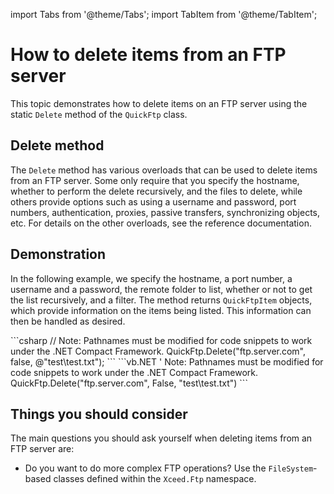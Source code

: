 import Tabs from '@theme/Tabs';
import TabItem from '@theme/TabItem';

# How to delete items from an FTP server

This topic demonstrates how to delete items on an FTP server using the static `Delete` method of the `QuickFtp` class.

## Delete method

The `Delete` method has various overloads that can be used to delete items from an FTP server. Some only require that you specify the hostname, whether to perform the delete recursively, and the files to delete, while others provide options such as using a username and password, port numbers, authentication, proxies, passive transfers, synchronizing objects, etc. For details on the other overloads, see the reference documentation.

## Demonstration
In the following example, we specify the hostname, a port number, a username and a password, the remote folder to list, whether or not to get the list recursively, and a filter. The method returns `QuickFtpItem` objects, which provide information on the items being listed. This information can then be handled as desired.

<Tabs>
    <TabItem value="csharp" label="C#" default>
      ```csharp
          // Note: Pathnames must be modified for code snippets to work under the .NET Compact Framework.
          QuickFtp.Delete("ftp.server.com", false, @"test\test.txt");
      ```
    </TabItem>
    <TabItem value="vb.net" label="Visual Basic .NET">
      ```vb.NET
        ' Note: Pathnames must be modified for code snippets to work under the .NET Compact Framework.
        QuickFtp.Delete("ftp.server.com", False, "test\test.txt")
      ```
    </TabItem>
</Tabs>

## Things you should consider
The main questions you should ask yourself when deleting items from an FTP server are:

- Do you want to do more complex FTP operations? Use the `FileSystem`-based classes defined within the `Xceed.Ftp` namespace.